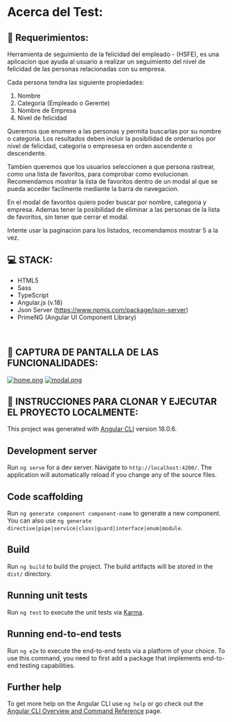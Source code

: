 # Acerca del Test:

## 📝 Requerimientos:
Herramienta de seguimiento de la felicidad del empleado - (HSFE), es una aplicacion que ayuda al usuario a realizar un seguimiento del nivel de felicidad de las personas relacionadas con su empresa.

Cada persona tendra las siguiente propiedades:
1) Nombre
2) Categoría (Empleado o Gerente)
3) Nombre de Empresa
4) Nivel de felicidad

Queremos que enumere a las personas y permita buscarlas por su nombre o categoria. Los resultados deben incluir la posibilidad de ordenarlos por nivel de felicidad, categoria o empresesa en orden ascendente o descendente.

Tambien queremos que los usuarios seleccionen a que persona rastrear, como una lista de favoritos, para comprobar como evolucionan. Recomendamos mostrar la lista de favoritos dentro de un modal al que se pueda acceder facilmente mediante la barra de navegacion.

En el modal de favoritos quiero poder buscar por nombre, categoria y empresa. Ademas tener la posibilidad de eliminar a las personas de la lista de favoritos, sin tener que cerrar el modal.

Intente usar la paginacion para los listados, recomendamos mostrar 5 a la vez.

## 💻 STACK:

- HTML5
- Sass
- TypeScript
- Angular.js (v.18)
- Json Server (https://www.npmjs.com/package/json-server)
- PrimeNG (Angular UI Component Library)
<br/>

## 📸 CAPTURA DE PANTALLA DE LAS FUNCIONALIDADES:
[![home.png](https://i.postimg.cc/L50XdS7Q/home.png)](https://postimg.cc/zHK5WsqT)
[![modal.png](https://i.postimg.cc/sXbjKmZb/modal.png)](https://postimg.cc/XGc6YwLg)

## 🚀 INSTRUCCIONES PARA CLONAR Y EJECUTAR EL PROYECTO LOCALMENTE: 

This project was generated with [Angular CLI](https://github.com/angular/angular-cli) version 18.0.6.

## Development server

Run `ng serve` for a dev server. Navigate to `http://localhost:4200/`. The application will automatically reload if you change any of the source files.

## Code scaffolding

Run `ng generate component component-name` to generate a new component. You can also use `ng generate directive|pipe|service|class|guard|interface|enum|module`.

## Build

Run `ng build` to build the project. The build artifacts will be stored in the `dist/` directory.

## Running unit tests

Run `ng test` to execute the unit tests via [Karma](https://karma-runner.github.io).

## Running end-to-end tests

Run `ng e2e` to execute the end-to-end tests via a platform of your choice. To use this command, you need to first add a package that implements end-to-end testing capabilities.

## Further help
To get more help on the Angular CLI use `ng help` or go check out the [Angular CLI Overview and Command Reference](https://angular.io/cli) page.
